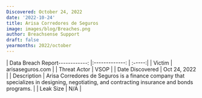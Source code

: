 ```yaml
---
Discovered: October 24, 2022
date: '2022-10-24'
title: Arisa Corredores de Seguros
image: images/blog/Breaches.png
author: Breachsense Support
draft: false
yearmonths: 2022/october
---
```


| Data Breach Report------------:     |:-------------:    | :-----:|
| Victim      | arisaseguros.com      | 
| Threat Actor      | VSOP      | 
| Date Discovered      | Oct 24, 2022      | 
| Description      | Arisa Corredores de Seguros is a finance company that specializes in designing, negotiating, and contracting insurance and bonds programs.      | 
| Leak Size      | N/A      | 

